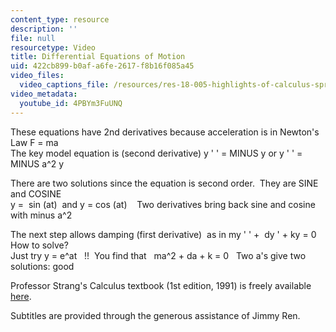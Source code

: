 ```yaml
---
content_type: resource
description: ''
file: null
resourcetype: Video
title: Differential Equations of Motion
uid: 422cb899-b0af-a6fe-2617-f8b16f085a45
video_files:
  video_captions_file: /resources/res-18-005-highlights-of-calculus-spring-2010/derivatives/differential-equations-of-motion/4PBYm3FuUNQ.vtt
video_metadata:
  youtube_id: 4PBYm3FuUNQ
---
```


These equations have 2nd derivatives because acceleration is in Newton's Law F = ma  
The key model equation is (second derivative) y ' ' = MINUS y or y ' ' =  MINUS a^2 y  
  
There are two solutions since the equation is second order.  They are SINE and COSINE  
y =  sin (at)  and y = cos (at)    Two derivatives bring back sine and cosine with minus a^2  
  
The next step allows damping (first derivative)  as in my ' ' +  dy ' + ky = 0   How to solve?  
Just try y = e^at   !!  You find that   ma^2 + da + k = 0   Two a's give two solutions: good

Professor Strang's Calculus textbook (1st edition, 1991) is freely available [here](/courses/res-18-001-calculus-online-textbook-spring-2005/).

Subtitles are provided through the generous assistance of Jimmy Ren.